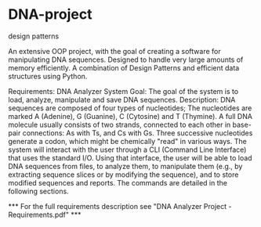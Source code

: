 # DNA-project
design patterns

An extensive OOP project, with the goal of creating a software for manipulating DNA sequences. Designed to handle very large amounts of memory efficiently. A combination of Design Patterns and efficient data structures using Python.

Requirements:
DNA Analyzer System
Goal:
The goal of the system is to load, analyze, manipulate and save DNA sequences.
Description:
DNA sequences are composed of four types of nucleotides;
The nucleotides are marked A (Adenine), G (Guanine), C (Cytosine) and T (Thymine).
A full DNA molecule usually consists of two strands, connected to each other in
base-pair connections: As with Ts, and Cs with Gs.
Three successive nucleotides generate a codon, which might be chemically "read" in
various ways.
The system will interact with the user through a CLI (Command Line Interface) that
uses the standard I/O. Using that interface, the user will be able to load DNA
sequences from files, to analyze them, to manipulate them (e.g., by extracting
sequence slices or by modifying the sequence), and to store modified sequences and
reports.
The commands are detailed in the following sections.

*** For the full requirements description see "DNA Analyzer Project - Requirements.pdf" ***
